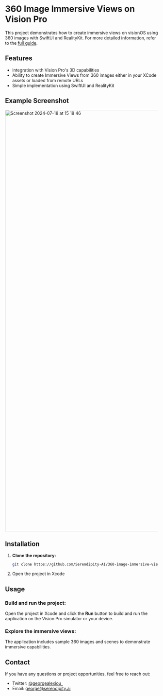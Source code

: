 # 360 Image Immersive Views on Vision Pro

This project demonstrates how to create immersive views on visionOS using 360 images with SwiftUI and RealityKit.
For more detailed information, refer to the [full guide](https://www.notion.so/Creating-Immersive-views-on-visionOS-by-using-360-images-with-SwiftUI-and-RealityKit-afa2aaaa55e144b2a3b49974a075c4e3?pvs=21).

## Features

- Integration with Vision Pro's 3D capabilities
- Ability to create Immersive Views from 360 images either in your XCode assets or loaded from remote URLs
- Simple implementation using SwiftUI and RealityKit

## Example Screenshot
<img width="1388" alt="Screenshot 2024-07-18 at 15 18 46" src="https://github.com/user-attachments/assets/032e21d4-5c18-422d-b6b1-3b8a263ac66a">

## Installation

1. **Clone the repository:**
   ```sh
   git clone https://github.com/Serendipity-AI/360-image-immersive-view.git
   ```
2. Open the project in Xcode

## Usage

### Build and run the project:
Open the project in Xcode and click the **Run** button to build and run the application on the Vision Pro simulator or your device.

### Explore the immersive views:
The application includes sample 360 images and scenes to demonstrate immersive capabilities.

## Contact

If you have any questions or project opportunities, feel free to reach out:

- Twitter: [@georgealexiou_](https://x.com/georgealexiou_)
- Email: [george@serendipity.ai](mailto:george@serendipity.ai)

